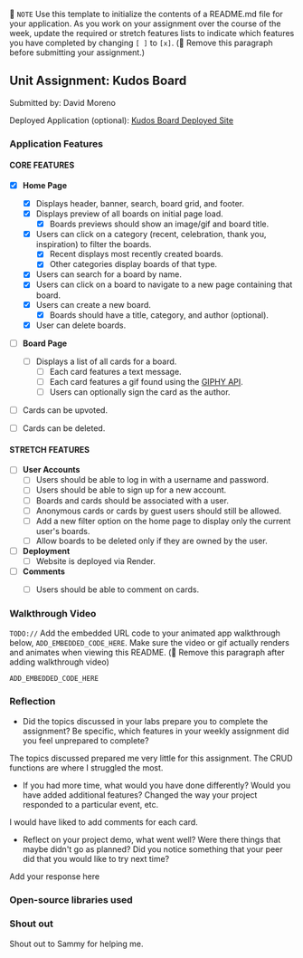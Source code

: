 📝 `NOTE` Use this template to initialize the contents of a README.md file for your application. As you work on your assignment over the course of the week, update the required or stretch features lists to indicate which features you have completed by changing `[ ]` to `[x]`. (🚫 Remove this paragraph before submitting your assignment.)

## Unit Assignment: Kudos Board

Submitted by: David Moreno

Deployed Application (optional):
[Kudos Board Deployed Site](ADD_LINK_HERE)

### Application Features

#### CORE FEATURES

- [x] **Home Page**
  - [x] Displays header, banner, search, board grid, and footer.
  - [x] Displays preview of all boards on initial page load.
    - [x] Boards previews should show an image/gif and board title.
  - [x] Users can click on a category (recent, celebration, thank you, inspiration) to filter the boards.
    - [x] Recent displays most recently created boards.
    - [x] Other categories display boards of that type.
  - [x] Users can search for a board by name.
  - [x] Users can click on a board to navigate to a new page containing that board.
  - [x] Users can create a new board.
    - [x] Boards should have a title, category, and author (optional).
  - [x] User can delete boards.
  
- [ ] **Board Page**
  - [ ] Displays a list of all cards for a board.
    -  [ ] Each card features a text message.
    -  [ ] Each card features a gif found using the [GIPHY API](https://developers.giphy.com/docs/api/).
    -  [ ] Users can optionally sign the card as the author.  
-   [ ] Cards can be upvoted.
-   [ ] Cards can be deleted.


#### STRETCH FEATURES


- [ ] **User Accounts**
  - [ ] Users should be able to log in with a username and password.
  - [ ] Users should be able to sign up for a new account.
  - [ ]  Boards and cards should be associated with a user.
    - [ ]  Anonymous cards or cards by guest users should still be allowed.
  - [ ] Add a new filter option on the home page to display only the current user's boards.
  - [ ] Allow boards to be deleted only if they are owned by the user.
- [ ] **Deployment**
  - [ ] Website is deployed via Render.
- [ ] **Comments**
  - [ ] Users should be able to comment on cards.


### Walkthrough Video

`TODO://` Add the embedded URL code to your animated app walkthrough below, `ADD_EMBEDDED_CODE_HERE`. Make sure the video or gif actually renders and animates when viewing this README. (🚫 Remove this paragraph after adding walkthrough video)

`ADD_EMBEDDED_CODE_HERE`

### Reflection

* Did the topics discussed in your labs prepare you to complete the assignment? Be specific, which features in your weekly assignment did you feel unprepared to complete?

The topics discussed prepared me very little for this assignment. The CRUD functions are where I struggled the most.

* If you had more time, what would you have done differently? Would you have added additional features? Changed the way your project responded to a particular event, etc.
  
I would have liked to add comments for each card.

* Reflect on your project demo, what went well? Were there things that maybe didn't go as planned? Did you notice something that your peer did that you would like to try next time?

Add your response here

### Open-source libraries used



### Shout out

Shout out to Sammy for helping me.
